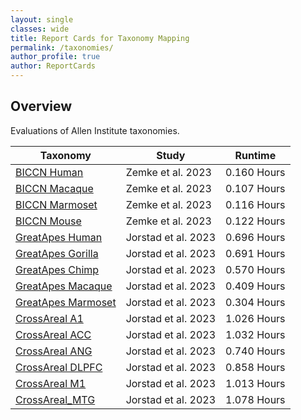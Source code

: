 ```yaml
---
layout: single
classes: wide
title: Report Cards for Taxonomy Mapping
permalink: /taxonomies/
author_profile: true
author: ReportCards
---
```


## Overview

Evaluations of Allen Institute taxonomies.

Taxonomy | Study | Runtime 
--- | --- | --- 
[BICCN Human](../Taxonomy_reports/BICCN_M1/BICCN_M1_Human.md) | Zemke et al. 2023 | 0.160 Hours 
[BICCN Macaque](../Taxonomy_reports/BICCN_M1/BICCN_M1_Macaque.md) | Zemke et al. 2023 | 0.107 Hours 
[BICCN Marmoset](../Taxonomy_reports/BICCN_M1/BICCN_M1_Marmoset.md) | Zemke et al. 2023 | 0.116 Hours 
[BICCN Mouse](../Taxonomy_reports/BICCN_M1/BICCN_M1_Mouse.md) | Zemke et al. 2023 | 0.122 Hours 
[GreatApes Human](../Taxonomy_reports/GreatApes/GreatApes_Human.md) | Jorstad et al. 2023 | 0.696 Hours 
[GreatApes Gorilla](../Taxonomy_reports/GreatApes/GreatApes_Gorilla.md) | Jorstad et al. 2023 | 0.691 Hours 
[GreatApes Chimp](../Taxonomy_reports/GreatApes/GreatApes_Chimp.md) | Jorstad et al. 2023 | 0.570 Hours 
[GreatApes Macaque](../Taxonomy_reports/GreatApes/GreatApes_Macaque.md) | Jorstad et al. 2023 | 0.409 Hours 
[GreatApes Marmoset](../Taxonomy_reports/GreatApes/GreatApes_Marmoset.md) | Jorstad et al. 2023 | 0.304 Hours 
[CrossAreal A1](../Taxonomy_reports/CrossAreal/CrossAreal_A1.md) | Jorstad et al. 2023 | 1.026 Hours
[CrossAreal ACC](../Taxonomy_reports/CrossAreal/CrossAreal_ACC.md) | Jorstad et al. 2023 | 1.032 Hours
[CrossAreal ANG](../Taxonomy_reports/CrossAreal/CrossAreal_ANG.md) | Jorstad et al. 2023 | 0.740 Hours
[CrossAreal DLPFC](../Taxonomy_reports/CrossAreal/CrossAreal_DLPFC.md) | Jorstad et al. 2023 | 0.858 Hours
[CrossAreal M1](../Taxonomy_reports/CrossAreal/CrossAreal_M1.md) | Jorstad et al. 2023 | 1.013 Hours
[CrossAreal_MTG](../Taxonomy_reports/CrossAreal/CrossAreal_MTG.md) | Jorstad et al. 2023 | 1.078 Hours
